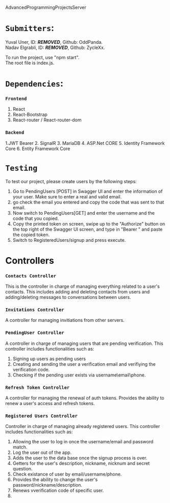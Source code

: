 AdvancedProgrammingProjectsServer
# `Submitters`:

Yuval Uner, ID: ***REMOVED***, Github: OddPanda.\
Nadav Elgrabli, ID: ***REMOVED***, Github: ZycleXx.

To run the project, use "npm start".\
The root file is index.js.

# `Dependencies`:
### `Frontend`
1. React
2. React-Bootstrap
3. React-router / React-router-dom

### `Backend`
1.JWT Bearer
2. SignalR
3. MariaDB
4. ASP.Net CORE
5. Identity Framework Core
6. Entity Framework Core

# `Testing`
To test our project, please create users by the following steps:
1. Go to PendingUsers [POST] in Swagger UI and enter the information of your user. Make sure to enter a real and valid email.
2. go check the email you entered and copy the code that was sent to that email.
3. Now switch to PendingUsers[GET] and enter the username and the code that you copied.
4. Copy the printed token on screen, swipe up to the "Authorize" button on the top right of the Swagger UI screen, and type in "Bearer " and paste the copied token.
5. Switch to RegisteredUsers/signup and press execute.

# Controllers

### `Contacts Controller`
This is the controller in charge of managing everything related to a user's contacts.
This includes adding and deleting contacts from users and adding/deleting messages to conversations between users.

### `Invitations Controller`
A controller for managing invitiations from other servers. 

### `PendingUser Controller`
A controller in charge of managing users that are pending verification.
This controller includes functionalities such as:
1. Signing up users as pending users
2. Creating and sending the user a verification email and verifiying the verification code.
3. Checking if the pending user exists via username\email\phone.

### `Refresh Token Controller`
A controller for managing the renewal of auth tokens.
Provides the ability to renew a user's access and refresh tokens.

### `Registered Users Controller`
Controller in charge of managing already registered users.
This controller includes functionalities such as:
1. Allowing the user to log in once the username/email and password match.
2. Log the user out of the app.
3. Adds the user to the data base once the signup process is over.
4. Getters for the user's description, nickname, nicknum and secret question.
5. Check existance of user by email/username/phone.
6. Provides the ability to change the user's password/nickname/description.
7. Renews vverification code of specific user.
8. 
